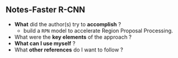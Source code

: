 ## Notes-Faster R-CNN

- **What** did the author(s) try to **accomplish** ?
  - build a `RPN` model to accelerate Region Proposal Processing.
- What were the **key elements** of the approach ?
- **What can I use myself** ?
- What **other references** do I want to follow ?

